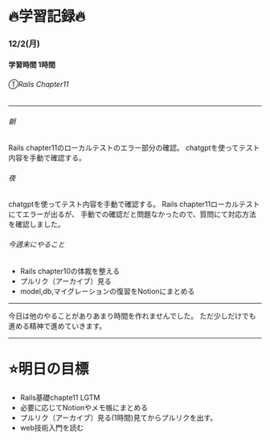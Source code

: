 # 🔥学習記録🔥
### 12/2(月)
#### 学習時間 1時間
###### ①Rails Chapter11 　

***
###### 朝
Rails chapter11のローカルテストのエラー部分の確認。
chatgptを使ってテスト内容を手動で確認する。

###### 夜
chatgptを使ってテスト内容を手動で確認する。
Rails chapter11ローカルテストにてエラーが出るが、
手動での確認だと問題なかったので、質問にて対応方法を確認しました。



###### 今週末にやること
- Rails chapter10の体裁を整える
- プルリク（アーカイブ）見る
- model,db,マイグレーションの復習をNotionにまとめる

***
今日は他のやることがありあまり時間を作れませんでした。
ただ少しだけでも進める精神で進めていきます。

***
# ⭐️明日の目標
- Rails基礎chapte11 LGTM
- 必要に応じてNotionやメモ帳にまとめる
- プルリク（アーカイブ）見る(1時間)見てからプルリクを出す。
- web技術入門を読む
